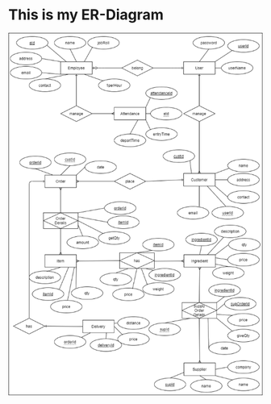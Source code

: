 <h1>This is my ER-Diagram</h1><img src="src/main/resources/lk/ijse/mvcproject/er/Juice_Bar_ER-Daigram.png">
